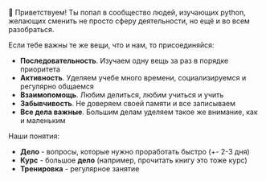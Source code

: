 👋 Приветствуем! Ты попал в сообщество людей, изучающих python, желающих сменить не просто сферу деятельности, но ещё и во всем разобраться.

Если тебе важны те же вещи, что и нам, то присоединяйся:

- **Последовательность**. Изучаем одну вещь за раз в порядке приоритета
- **Активность**. Уделяем учебе много времени, социализируемся и регулярно общаемся
- **Взаимопомощь**. Любим делиться, любим учиться и учить
- **Забывчивость**. Не доверяем своей памяти и все записываем
- **Все дела важные**. Большим делам уделяем такое же внимание, как и маленьким

Наши понятия:

- **Дело** - вопросы, которые нужно проработать быстро (+- 2-3 дня)
- **Курс** - большое **дело** (например, прочитать книгу это тоже курс)
- **Тренировка** - регулярное занятие
